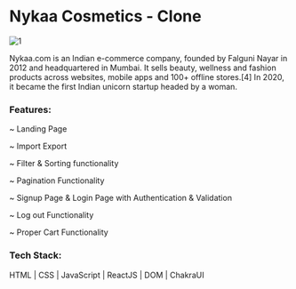 <h1>Nykaa Cosmetics  - Clone </h1>

![1](https://drive.google.com/file/d/10RYYQIhDJa6_UPAboy2Tuud5O0tTQ4XJ/view?usp=share_link)


Nykaa.com is an Indian e-commerce company, founded by Falguni Nayar in 2012 and headquartered in Mumbai. It sells beauty, wellness and fashion products across websites, mobile apps and 100+ offline stores.[4] In 2020, it became the first Indian unicorn startup headed by a woman.

<h3>Features:</h3>

~ Landing Page

~ Import Export 

~ Filter & Sorting functionality

~ Pagination Functionality

~ Signup Page & Login Page with Authentication & Validation

~ Log out Functionality

~ Proper Cart Functionality

<h3>Tech Stack:</h3> 

HTML | CSS | JavaScript | ReactJS | DOM | ChakraUI

